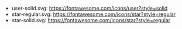* user-solid.svg: https://fontawesome.com/icons/user?style=solid
* star-regular.svg: https://fontawesome.com/icons/star?style=regular
* star-solid.svg: https://fontawesome.com/icons/star?style=regular